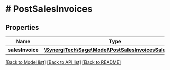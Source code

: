 # # PostSalesInvoices

## Properties

Name | Type | Description | Notes
------------ | ------------- | ------------- | -------------
**salesInvoice** | [**\SynergiTech\Sage\Model\PostSalesInvoicesSalesInvoice**](PostSalesInvoicesSalesInvoice.md) |  |

[[Back to Model list]](../../README.md#models) [[Back to API list]](../../README.md#endpoints) [[Back to README]](../../README.md)
